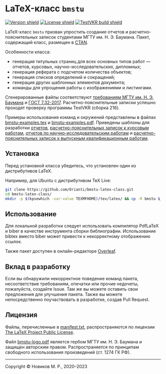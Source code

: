 # LaTeX-класс `bmstu`

<a href='https://www.ctan.org/pkg/bmstu'>![Version shield](https://img.shields.io/ctan/v/bmstu)</a>
<a href='https://www.latex-project.org/lppl/'>![License shield](https://img.shields.io/ctan/l/bmstu)</a>
<a href='#'>![TestVKR build shield](https://img.shields.io/badge/TestVKR-build%20216-orange)</a>

LaTeX-класс `bmstu` призван упростить создание отчетов и расчетно-пояснительных записок студентами МГТУ им. Н. Э. Баумана. Пакет, содержащий класс, размещен в [CTAN](https://ctan.org/pkg/bmstu).

Особенности класса:
* генерация титульных страниц для всех основных типов работ — отчетов, курсовых, научно-исследовательских, дипломных;
* генерация реферата с подсчетом количества объектов;
* генерация списков определений и сокращений;
* генерация других шаблонных элементов документа;
* команды для упрощения работы с изображениями и листингами.

Сгенерированные файлы соответствуют [требованиям МГТУ им. Н. Э. Баумана](https://mf.bmstu.ru/info/uu/ot/norm_docs/docs/polozhenie_normcontrol_pril1.pdf) и [ГОСТ 7.32-2017](https://docs.cntd.ru/document/1200157208). Расчетно-пояснительные записки успешно проходят проверку программы TestVKR (сборка 216).

Примеры использования команд и окружений представлены в файлах [bmstu-examples.tex](bmstu/examples/bmstu-examples.tex) и [bmstu-examples.pdf](bmstu/examples/bmstu-examples.pdf). Приведены шаблоны для разработки [отчетов](templates/report/), [расчетно-пояснительных записок к курсовым работам](templates/coursework/), [отчетов по научно-исследовательским работам](templates/research/) и [расчетно-пояснительных записок к выпускным квалификационным работам](templates/thesis/).

## Установка

Перед установкой класса убедитесь, что установлен один из дистрибутивов LaTeX.

Например, для Ubuntu с дистрибутивом TeX Live:
```bash
git clone https://github.com/Orianti/bmstu-latex-class.git
cd bmstu-latex-class/
mkdir -p $(kpsewhich -var-value TEXMFHOME)/tex/latex/ && cp -R bmstu $_
```

## Использование

Для локальной разработки следует использовать компилятор PdfLaTeX и biber в качестве инструмента сборки библиографии. Использование bibtex вместо biber может привести к некорректному отображению ссылок.

Также пакет доступен в онлайн-редакторе [Overleaf](https://www.overleaf.com).

## Вклад в разработку

Если вы обнаружили некорректное поведение команд пакета, несоответствие требованиям, опечатки или прочие недочеты, пожалуйста, создайте Issue. Там же вы можете оставить свои предложения для улучшения пакета. Также вы можете непосредственно поучаствовать в разработке, создав Pull Request.

## Лицензия

Файлы, перечисленные в [manifest.txt](bmstu/manifest.txt), распространяются по лицензии [The LaTeX Project Public License](https://www.latex-project.org/lppl/).

Файл [bmstu-logo.pdf](bmstu/bmstu-logo.pdf) является гербом МГТУ им. Н. Э. Баумана и защищен авторским правом. Распространяется по принципам свободного использования произведений (ст. 1274 ГК РФ).

---

Copyright © Новиков М. Р., 2020–2023
